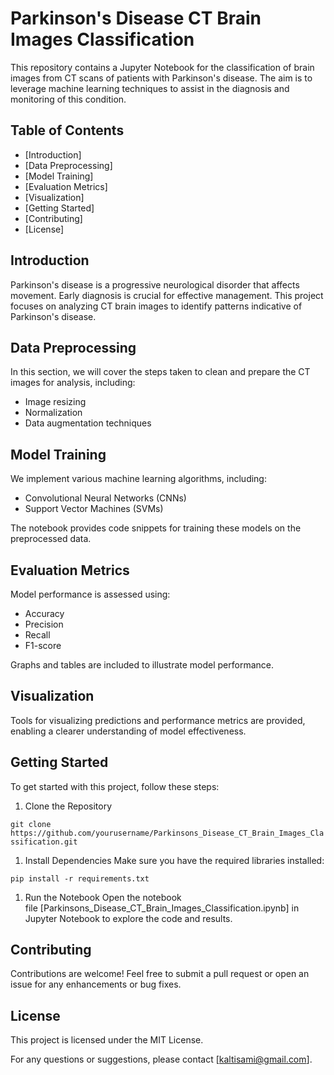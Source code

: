 Parkinson's Disease CT Brain Images Classification
==================================================

This repository contains a Jupyter Notebook for the classification of brain images from CT scans of patients with Parkinson's disease. The aim is to leverage machine learning techniques to assist in the diagnosis and monitoring of this condition.

Table of Contents
-----------------

-   [Introduction]
-   [Data Preprocessing]
-   [Model Training]
-   [Evaluation Metrics]
-   [Visualization]
-   [Getting Started]
-   [Contributing]
-   [License]

Introduction
------------

Parkinson's disease is a progressive neurological disorder that affects movement. Early diagnosis is crucial for effective management. This project focuses on analyzing CT brain images to identify patterns indicative of Parkinson's disease.

Data Preprocessing
------------------

In this section, we will cover the steps taken to clean and prepare the CT images for analysis, including:

-   Image resizing
-   Normalization
-   Data augmentation techniques

Model Training
--------------

We implement various machine learning algorithms, including:

-   Convolutional Neural Networks (CNNs)
-   Support Vector Machines (SVMs)

The notebook provides code snippets for training these models on the preprocessed data.

Evaluation Metrics
------------------

Model performance is assessed using:

-   Accuracy
-   Precision
-   Recall
-   F1-score

Graphs and tables are included to illustrate model performance.

Visualization
-------------

Tools for visualizing predictions and performance metrics are provided, enabling a clearer understanding of model effectiveness.

Getting Started
---------------

To get started with this project, follow these steps:

1.  Clone the Repository

`git clone https://github.com/yourusername/Parkinsons_Disease_CT_Brain_Images_Classification.git`

1.  Install Dependencies Make sure you have the required libraries installed:

`pip install -r requirements.txt`

1.  Run the Notebook Open the notebook file [Parkinsons_Disease_CT_Brain_Images_Classification.ipynb] in Jupyter Notebook to explore the code and results.

Contributing
------------

Contributions are welcome! Feel free to submit a pull request or open an issue for any enhancements or bug fixes.

License
-------

This project is licensed under the MIT License.

For any questions or suggestions, please contact [<kaltisami@gmail.com>].
